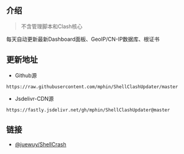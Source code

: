 ## 介绍
> 不含管理脚本和Clash核心

每天自动更新最新Dashboard面板、GeoIP/CN-IP数据库、根证书
## 更新地址
* Github源
```
https://raw.githubusercontent.com/mphin/ShellClashUpdater/master
```
* Jsdelivr-CDN源
```
https://fastly.jsdelivr.net/gh/mphin/ShellClashUpdater@master
```
## 链接
- [@juewuy/ShellCrash](https://github.com/juewuy/ShellCrash)
